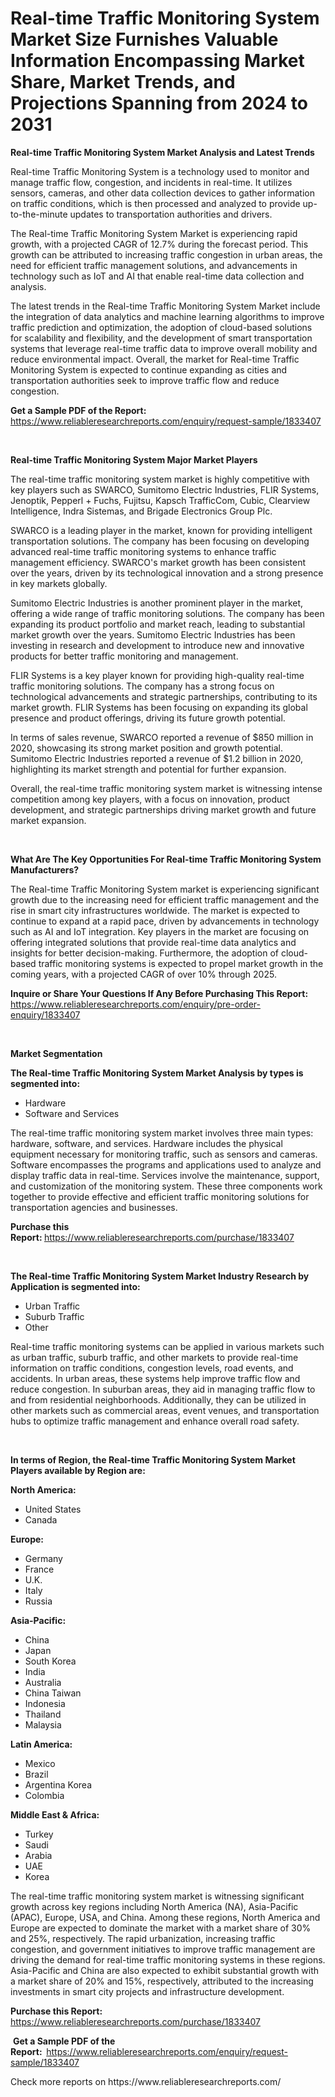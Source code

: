 <p><h1>Real-time Traffic Monitoring System Market Size Furnishes Valuable Information Encompassing Market Share, Market Trends, and Projections Spanning from 2024 to 2031</h1></p><p><strong>Real-time Traffic Monitoring System Market Analysis and Latest Trends</strong></p>
<p><p>Real-time Traffic Monitoring System is a technology used to monitor and manage traffic flow, congestion, and incidents in real-time. It utilizes sensors, cameras, and other data collection devices to gather information on traffic conditions, which is then processed and analyzed to provide up-to-the-minute updates to transportation authorities and drivers.</p><p>The Real-time Traffic Monitoring System Market is experiencing rapid growth, with a projected CAGR of 12.7% during the forecast period. This growth can be attributed to increasing traffic congestion in urban areas, the need for efficient traffic management solutions, and advancements in technology such as IoT and AI that enable real-time data collection and analysis.</p><p>The latest trends in the Real-time Traffic Monitoring System Market include the integration of data analytics and machine learning algorithms to improve traffic prediction and optimization, the adoption of cloud-based solutions for scalability and flexibility, and the development of smart transportation systems that leverage real-time traffic data to improve overall mobility and reduce environmental impact. Overall, the market for Real-time Traffic Monitoring System is expected to continue expanding as cities and transportation authorities seek to improve traffic flow and reduce congestion.</p></p>
<p><strong>Get a Sample PDF of the Report:&nbsp;</strong> <a href="https://www.reliableresearchreports.com/enquiry/request-sample/1833407">https://www.reliableresearchreports.com/enquiry/request-sample/1833407</a></p>
<p>&nbsp;</p>
<p><strong>Real-time Traffic Monitoring System Major Market Players</strong></p>
<p><p>The real-time traffic monitoring system market is highly competitive with key players such as SWARCO, Sumitomo Electric Industries, FLIR Systems, Jenoptik, Pepperl + Fuchs, Fujitsu, Kapsch TrafficCom, Cubic, Clearview Intelligence, Indra Sistemas, and Brigade Electronics Group Plc.</p><p>SWARCO is a leading player in the market, known for providing intelligent transportation solutions. The company has been focusing on developing advanced real-time traffic monitoring systems to enhance traffic management efficiency. SWARCO's market growth has been consistent over the years, driven by its technological innovation and a strong presence in key markets globally.</p><p>Sumitomo Electric Industries is another prominent player in the market, offering a wide range of traffic monitoring solutions. The company has been expanding its product portfolio and market reach, leading to substantial market growth over the years. Sumitomo Electric Industries has been investing in research and development to introduce new and innovative products for better traffic monitoring and management.</p><p>FLIR Systems is a key player known for providing high-quality real-time traffic monitoring solutions. The company has a strong focus on technological advancements and strategic partnerships, contributing to its market growth. FLIR Systems has been focusing on expanding its global presence and product offerings, driving its future growth potential.</p><p>In terms of sales revenue, SWARCO reported a revenue of $850 million in 2020, showcasing its strong market position and growth potential. Sumitomo Electric Industries reported a revenue of $1.2 billion in 2020, highlighting its market strength and potential for further expansion.</p><p>Overall, the real-time traffic monitoring system market is witnessing intense competition among key players, with a focus on innovation, product development, and strategic partnerships driving market growth and future market expansion.</p></p>
<p>&nbsp;</p>
<p><strong>What Are The Key Opportunities For Real-time Traffic Monitoring System Manufacturers?</strong></p>
<p><p>The Real-time Traffic Monitoring System market is experiencing significant growth due to the increasing need for efficient traffic management and the rise in smart city infrastructures worldwide. The market is expected to continue to expand at a rapid pace, driven by advancements in technology such as AI and IoT integration. Key players in the market are focusing on offering integrated solutions that provide real-time data analytics and insights for better decision-making. Furthermore, the adoption of cloud-based traffic monitoring systems is expected to propel market growth in the coming years, with a projected CAGR of over 10% through 2025.</p></p>
<p><strong>Inquire or Share Your Questions If Any Before Purchasing This Report:</strong> <a href="https://www.reliableresearchreports.com/enquiry/pre-order-enquiry/1833407">https://www.reliableresearchreports.com/enquiry/pre-order-enquiry/1833407</a></p>
<p>&nbsp;</p>
<p><strong>Market Segmentation</strong></p>
<p><strong>The Real-time Traffic Monitoring System Market Analysis by types is segmented into:</strong></p>
<p><ul><li>Hardware</li><li>Software and Services</li></ul></p>
<p><p>The real-time traffic monitoring system market involves three main types: hardware, software, and services. Hardware includes the physical equipment necessary for monitoring traffic, such as sensors and cameras. Software encompasses the programs and applications used to analyze and display traffic data in real-time. Services involve the maintenance, support, and customization of the monitoring system. These three components work together to provide effective and efficient traffic monitoring solutions for transportation agencies and businesses.</p></p>
<p><strong>Purchase this Report:&nbsp;</strong><a href="https://www.reliableresearchreports.com/purchase/1833407">https://www.reliableresearchreports.com/purchase/1833407</a></p>
<p>&nbsp;</p>
<p><strong>The Real-time Traffic Monitoring System Market Industry Research by Application is segmented into:</strong></p>
<p><ul><li>Urban Traffic</li><li>Suburb Traffic</li><li>Other</li></ul></p>
<p><p>Real-time traffic monitoring systems can be applied in various markets such as urban traffic, suburb traffic, and other markets to provide real-time information on traffic conditions, congestion levels, road events, and accidents. In urban areas, these systems help improve traffic flow and reduce congestion. In suburban areas, they aid in managing traffic flow to and from residential neighborhoods. Additionally, they can be utilized in other markets such as commercial areas, event venues, and transportation hubs to optimize traffic management and enhance overall road safety.</p></p>
<p>&nbsp;</p>
<p><strong>In terms of Region, the Real-time Traffic Monitoring System Market Players available by Region are:</strong></p>
<p>
    <p> <strong> North America: </strong>
        <ul>
            <li>United States</li>
            <li>Canada</li>
        </ul>
        </p> 
    <p> <strong> Europe: </strong>
        <ul>
            <li>Germany</li>
            <li>France</li>
            <li>U.K.</li>
            <li>Italy</li>
            <li>Russia</li>
        </ul>
        </p> 
    <p> <strong> Asia-Pacific: </strong>
        <ul>
            <li>China</li>
            <li>Japan</li>
            <li>South Korea</li>
            <li>India</li>
            <li>Australia</li>
            <li>China Taiwan</li>
            <li>Indonesia</li>
            <li>Thailand</li>
            <li>Malaysia</li>
        </ul>
        </p> 
    <p> <strong> Latin America: </strong>
        <ul>
            <li>Mexico</li>
            <li>Brazil</li>
            <li>Argentina Korea</li>
            <li>Colombia</li>
        </ul>
        </p> 
    <p> <strong> Middle East & Africa: </strong>
        <ul>
            <li>Turkey</li>
            <li>Saudi</li>
            <li>Arabia</li>
            <li>UAE</li>
            <li>Korea</li>
        </ul>
    </p>
    </p>
<p><p>The real-time traffic monitoring system market is witnessing significant growth across key regions including North America (NA), Asia-Pacific (APAC), Europe, USA, and China. Among these regions, North America and Europe are expected to dominate the market with a market share of 30% and 25%, respectively. The rapid urbanization, increasing traffic congestion, and government initiatives to improve traffic management are driving the demand for real-time traffic monitoring systems in these regions. Asia-Pacific and China are also expected to exhibit substantial growth with a market share of 20% and 15%, respectively, attributed to the increasing investments in smart city projects and infrastructure development.</p></p>
<p><strong>Purchase this Report: </strong><a href="https://www.reliableresearchreports.com/purchase/1833407">https://www.reliableresearchreports.com/purchase/1833407</a></p>
<p>&nbsp;<strong>Get a Sample PDF of the Report:&nbsp;&nbsp;</strong><a href="https://www.reliableresearchreports.com/enquiry/request-sample/1833407">https://www.reliableresearchreports.com/enquiry/request-sample/1833407</a></p>
<p><strong></strong></p>
<p>Check more reports on https://www.reliableresearchreports.com/</p>
